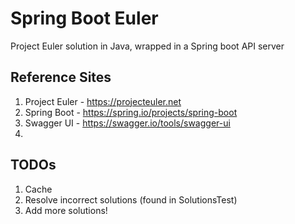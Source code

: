 # Spring Boot Euler
Project Euler solution in Java, wrapped in a Spring boot API server

## Reference Sites

1. Project Euler - https://projecteuler.net
2. Spring Boot - https://spring.io/projects/spring-boot
3. Swagger UI - https://swagger.io/tools/swagger-ui
4. 

## TODOs

1. Cache
2. Resolve incorrect solutions (found in SolutionsTest)
3. Add more solutions!
